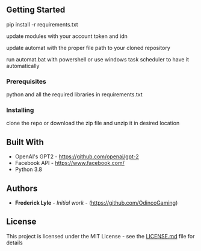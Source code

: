 ## Getting Started

pip install -r requirements.txt

update modules with your account token and idn

update automat with the proper file path to your cloned repository

run automat.bat with powershell or use windows task scheduler to have it automatically

### Prerequisites

python and all the required libraries in requirements.txt

### Installing

clone the repo or download the zip file and unzip it in desired location


## Built With

* OpenAI's GPT2 - https://github.com/openai/gpt-2
* Facebook API - https://www.facebook.com/
* Python 3.8


## Authors

* **Frederick Lyle** - *Initial work* - (https://github.com/OdincoGaming)

## License

This project is licensed under the MIT License - see the [LICENSE.md](LICENSE.md) file for details
